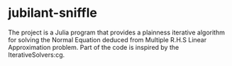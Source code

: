 # jubilant-sniffle
The project is a Julia program that provides a plainness iterative algorithm for solving the Normal Equation deduced from Multiple R.H.S Linear Approximation problem.
Part of the code is inspired by the IterativeSolvers:cg.

